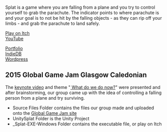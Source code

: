 Splat is a game where you are falling from a plane and you try to control yourself to grab the parachute. The indicator points to where parachute is and your goal is to not be hit by the falling objects - as they can rip off your limbs - and grab the parachute to land safely.

[Play on Itch](https://yuchingho.itch.io/splat)\
[YouTube](https://youtu.be/_-F7lOQdqdI)

[Portfolio](https://yuchingho.neocities.org/)\
[IndieDB](http://www.indiedb.com/members/yuchingho111/)\
[Wordpress](https://yuchingho.wordpress.com/)

## 2015 Global Game Jam Glasgow Caledonian

The [keynote video](https://www.youtube.com/watch?v=NVl8o85YGNE) and theme "[ What do we do now?](https://www.youtube.com/watch?v=N1W5VxdNyNk)" were presented and after brainstorming, our group came up with the idea of controlling a falling person from a plane and try surviving.

- Source Files Folder contains the files our group made and uploaded onto the [Global Game Jam site](https://globalgamejam.org/2015/games/splat-0)
- UnitySplat Folder is the Unity Project
- _Splat-EXE-Windows Folder contains the executable file, or play on Itch